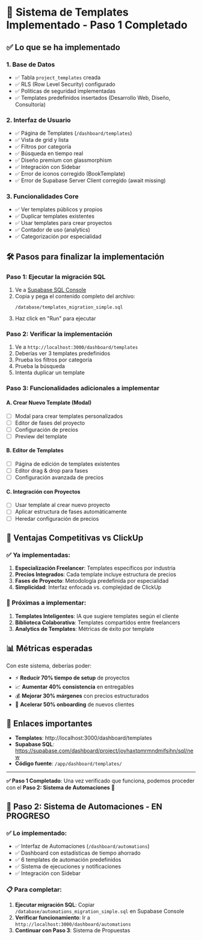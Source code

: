 # 🚀 Sistema de Templates Implementado - Paso 1 Completado

## ✅ Lo que se ha implementado

### 1. Base de Datos
- ✅ Tabla `project_templates` creada
- ✅ RLS (Row Level Security) configurado
- ✅ Políticas de seguridad implementadas
- ✅ Templates predefinidos insertados (Desarrollo Web, Diseño, Consultoría)

### 2. Interfaz de Usuario
- ✅ Página de Templates (`/dashboard/templates`) 
- ✅ Vista de grid y lista
- ✅ Filtros por categoría
- ✅ Búsqueda en tiempo real
- ✅ Diseño premium con glassmorphism
- ✅ Integración con Sidebar
- ✅ Error de iconos corregido (BookTemplate)
- ✅ Error de Supabase Server Client corregido (await missing)

### 3. Funcionalidades Core
- ✅ Ver templates públicos y propios
- ✅ Duplicar templates existentes
- ✅ Usar templates para crear proyectos
- ✅ Contador de uso (analytics)
- ✅ Categorización por especialidad

## 🛠️ Pasos para finalizar la implementación

### Paso 1: Ejecutar la migración SQL
1. Ve a [Supabase SQL Console](https://supabase.com/dashboard/project/joyhaxtpmrmndmifsihn/sql/new)
2. Copia y pega el contenido completo del archivo:
   ```
   /database/templates_migration_simple.sql
   ```
3. Haz click en "Run" para ejecutar

### Paso 2: Verificar la implementación
1. Ve a `http://localhost:3000/dashboard/templates`
2. Deberías ver 3 templates predefinidos
3. Prueba los filtros por categoría
4. Prueba la búsqueda
5. Intenta duplicar un template

### Paso 3: Funcionalidades adicionales a implementar

#### A. Crear Nuevo Template (Modal)
- [ ] Modal para crear templates personalizados
- [ ] Editor de fases del proyecto
- [ ] Configuración de precios
- [ ] Preview del template

#### B. Editor de Templates
- [ ] Página de edición de templates existentes
- [ ] Editor drag & drop para fases
- [ ] Configuración avanzada de precios

#### C. Integración con Proyectos
- [ ] Usar template al crear nuevo proyecto
- [ ] Aplicar estructura de fases automáticamente
- [ ] Heredar configuración de precios

## 🎯 Ventajas Competitivas vs ClickUp

### ✅ Ya implementadas:
1. **Especialización Freelancer**: Templates específicos por industria
2. **Precios Integrados**: Cada template incluye estructura de precios
3. **Fases de Proyecto**: Metodología predefinida por especialidad
4. **Simplicidad**: Interfaz enfocada vs. complejidad de ClickUp

### 🚀 Próximas a implementar:
1. **Templates Inteligentes**: IA que sugiere templates según el cliente
2. **Biblioteca Colaborativa**: Templates compartidos entre freelancers
3. **Analytics de Templates**: Métricas de éxito por template

## 📊 Métricas esperadas

Con este sistema, deberías poder:
- ⚡ **Reducir 70% tiempo de setup** de proyectos
- 📈 **Aumentar 40% consistencia** en entregables  
- 💰 **Mejorar 30% márgenes** con precios estructurados
- 🎯 **Acelerar 50% onboarding** de nuevos clientes

## 🔗 Enlaces importantes

- **Templates**: http://localhost:3000/dashboard/templates
- **Supabase SQL**: https://supabase.com/dashboard/project/joyhaxtpmrmndmifsihn/sql/new
- **Código fuente**: `/app/dashboard/templates/`

---

**✅ Paso 1 Completado**: Una vez verificado que funciona, podemos proceder con el **Paso 2: Sistema de Automaciones** 🔄

## 🤖 **Paso 2: Sistema de Automaciones - EN PROGRESO**

### ✅ Lo implementado:
- ✅ Interfaz de Automaciones (`/dashboard/automations`)
- ✅ Dashboard con estadísticas de tiempo ahorrado
- ✅ 6 templates de automación predefinidos
- ✅ Sistema de ejecuciones y notificaciones
- ✅ Integración con Sidebar

### 📋 Para completar:
1. **Ejecutar migración SQL**: Copiar `/database/automations_migration_simple.sql` en Supabase Console
2. **Verificar funcionamiento**: Ir a `http://localhost:3000/dashboard/automations`
3. **Continuar con Paso 3**: Sistema de Propuestas
